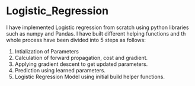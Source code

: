 # Logistic_Regression
I have implemented Logistic regression from scratch using python libraries such as numpy and Pandas.
I have built different helping functions and th whole process have been divided into 5 steps as follows:
1. Intialization of Parameters
2. Calculation of forward propagation, cost and gradient.
3. Applying gradient descent to get updated parameters.
4. Prediction using learned parameters.
5. Logistic Regression Model using initial build helper functions.
